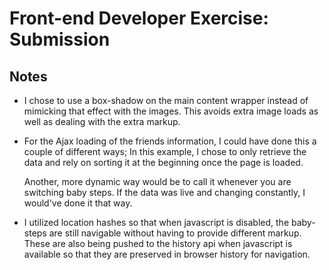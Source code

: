 Front-end Developer Exercise: Submission
========================================

Notes
-----
*   I chose to use a box-shadow on the main content wrapper instead of mimicking that effect with the images.
    This avoids extra image loads as well as dealing with the extra markup.

*   For the Ajax loading of the friends information, I could have done this a couple of different ways;
    In this example, I chose to only retrieve the data and rely on sorting it at the beginning once the page is loaded.
    
    Another, more dynamic way would be to call it whenever you are switching baby steps. If the data was live and changing constantly,
    I would've done it that way.

*   I utilized location hashes so that when javascript is disabled, the baby-steps are still navigable without having to provide different
    markup. These are also being pushed to the history api when javascript is available so that they are preserved in browser history for navigation.
